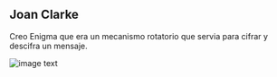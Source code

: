 ## Joan Clarke

Creo Enigma que era un mecanismo rotatorio que servia para cifrar y descifra un mensaje.

![image text](https://mujeresconciencia.com/app/uploads/2017/07/joanc1.jpg)
